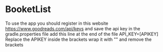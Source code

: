 # BooketList

To use the app you should register in this website https://www.goodreads.com/api/keys
and save the api key in the gradle.properties file
add this line at the end of the file
API_KEY=[APIKEY]
Replace the APIKEY inside the brackets wrap it with "" and remove the brackets
